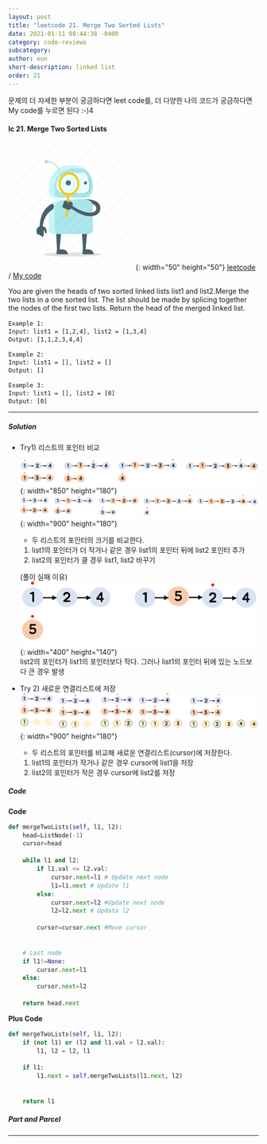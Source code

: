 ```yaml
---
layout: post
title: "leetcode 21. Merge Two Sorted Lists"
date: 2021-01-11 08:44:38 -0400
category: code-reviews
subcategory: 
author: eun
short-description: linked list
order: 21
---
```


문제의 더 자세한 부분이 궁금하다면 leet code를, 더 다양한 나의 코드가 궁금하다면 My code를 누르면 된다 :-)4


#### lc 21. Merge Two Sorted Lists

![Image Alt 텍스트](/assets/link.png){: width="50" height="50"} <a href="https://leetcode.com/problems/merge-two-sorted-lists/">leetcode</a>  /  <a href="">  My code</a>

You are given the heads of two sorted linked lists list1 and list2.Merge the two lists in a one sorted list. The list should be made by splicing together the nodes of the first two lists. Return the head of the merged linked list.

``` 
Example 1:
Input: list1 = [1,2,4], list2 = [1,3,4]
Output: [1,1,2,3,4,4]
```
``` 
Example 2:
Input: list1 = [], list2 = []
Output: []
```
``` 
Example 3:
Input: list1 = [], list2 = [0]
Output: [0]
```
---
##### Solution
- Try1) 리스트의 포인터 비교

    ![Image Alt 텍스트](/assets/images/cr02_01.png){: width="850" height="180"}     
    ![Image Alt 텍스트](/assets/images/cr02_04.png){: width="900" height="180"}       
    + 두 리스트의 포인터의 크기를 비교한다.
    1. list1의 포인터가 더 작거나 같은 경우 list1의 포인터 뒤에 list2 포인터 추가
    2. list2의 포인터가 클 경우 list1, list2 바꾸기

    (풀이 실패 이유)     
    ![Image Alt 텍스트](/assets/images/cr02_05.png){: width="400" height="140"}  
    list2의 포인터가 list1의 포인터보다 작다. 그러나 list1의 포인터 뒤에 있는 노드보다 큰 경우 발생 

- Try 2) 새로운 연결리스트에 저장   
    ![Image Alt 텍스트](/assets/images/cr02_03.png){: width="900" height="180"}  
    + 두 리스트의 포인터를 비교해 새로운 연결리스트(cursor)에 저장한다.
       
    1. list1의 포인터가 작거나 같은 경우 cursor에 list1을 저장      
    2. list2의 포인터가 작은 경우 cursor에 list2를 저장

    
##### Code
**Code**
```python
def mergeTwoLists(self, l1, l2):
    head=ListNode(-1)
    cursor=head
    
    while l1 and l2:
        if l1.val <= l2.val:
            cursor.next=l1 # Update next node
            l1=l1.next # Update l1
        else:
            cursor.next=l2 #Update next node
            l2=l2.next # Updata l2
        
        cursor=cursor.next #Move cursor
    
    
    # Last node  
    if l1!=None:
        cursor.next=l1
    else:
        cursor.next=l2
        
    return head.next
```

**Plus Code**
```python
def mergeTwoLists(self, l1, l2):
    if (not l1) or (l2 and l1.val > l2.val):
        l1, l2 = l2, l1

    if l1:
        l1.next = self.mergeTwoLists(l1.next, l2)


    return l1
```
##### Part and Parcel

---